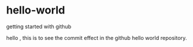 # hello-world
getting started with github

hello , this is to see the commit effect in the github hello world repository.
